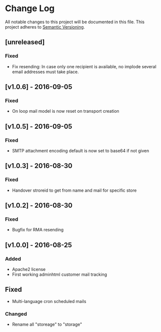 # Change Log
All notable changes to this project will be documented in this file.
This project adheres to [Semantic Versioning](http://semver.org/).

## [unreleased]
### Fixed
- Fix resending: In case only one recipient is available, no implode
  several email addresses must take place.

## [v1.0.6] - 2016-09-05
### Fixed
- On loop mail model is now reset on transport creation

## [v1.0.5] - 2016-09-05
### Fixed
- SMTP attachment encoding default is now set to base64 if not given

## [v1.0.3] - 2016-08-30
### Fixed
- Handover stroreid to get from name and mail for specific store

## [v1.0.2] - 2016-08-30
### Fixed
- Bugfix for RMA resending

## [v1.0.0] - 2016-08-25

### Added
- Apache2 license
- First working adminhtml customer mail tracking

## Fixed
- Multi-language cron scheduled mails

### Changed
- Rename all "storeage" to "storage"
